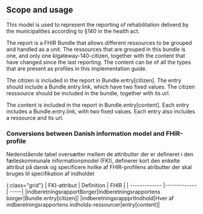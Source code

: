 ## Scope and usage
This model is used to represent the reporting of rehabilitation deliverd by the municipalities according to §140 in the health act.

The report is a FHIR Bundle that allows different ressources to be grouped and handled as a unit. The ressources that are grouped in this bundle is one, and only one klgateway-140-citizen, together with the content that have changed since the last reporting. The content can be of all the types that are present as profiles in this implementation guide.

The citizen is included in the report in Bundle.entry[citizen]. The entry should include a Bundle.entry.link, which have two fixed values. The citizen resssource should be included in the bundle, together with its url. 

The content is included in the report in Bundle.entry[content]. Each entry includes a Bundle.entry.link, with two fixed values. Each entry also includes a ressource and its url.

### Conversions between Danish information model and FHIR-profile

Nedenstående tabel oversætter mellem de attributter der er defineret i den fælleskommunale informationsmodel (FKI), definerer kort den enkelte attribut på dansk og specificere hvilke af FHIR-profilens atributter der skal bruges til specifikation af indholdet

{:class="grid"}
|   FKI-attribut      | Definition        | FHIR  |
| ------------- |-------------| -----|
|indberetningsrapportBorger|Indberetningsrapportens borger|Bundle.entry[citizen]|
|indberetningsrappprtIndhold|Hver af indberetningsrapportens indholds-ressourcer|entry[content]|